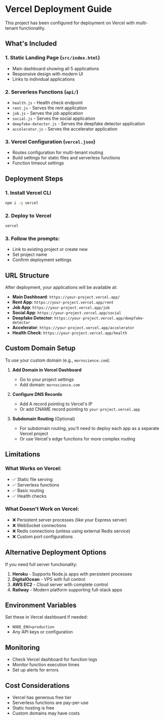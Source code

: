 # Vercel Deployment Guide

This project has been configured for deployment on Vercel with multi-tenant functionality.

## What's Included

### 1. Static Landing Page (`src/index.html`)
- Main dashboard showing all 5 applications
- Responsive design with modern UI
- Links to individual applications

### 2. Serverless Functions (`api/`)
- `health.js` - Health check endpoint
- `rent.js` - Serves the rent application
- `job.js` - Serves the job application  
- `social.js` - Serves the social application
- `deepfake-detector.js` - Serves the deepfake detector application
- `accelerator.js` - Serves the accelerator application

### 3. Vercel Configuration (`vercel.json`)
- Routes configuration for multi-tenant routing
- Build settings for static files and serverless functions
- Function timeout settings

## Deployment Steps

### 1. Install Vercel CLI
```bash
npm i -g vercel
```

### 2. Deploy to Vercel
```bash
vercel
```

### 3. Follow the prompts:
- Link to existing project or create new
- Set project name
- Confirm deployment settings

## URL Structure

After deployment, your applications will be available at:

- **Main Dashboard**: `https://your-project.vercel.app/`
- **Rent App**: `https://your-project.vercel.app/rent`
- **Job App**: `https://your-project.vercel.app/job`
- **Social App**: `https://your-project.vercel.app/social`
- **Deepfake Detector**: `https://your-project.vercel.app/deepfake-detector`
- **Accelerator**: `https://your-project.vercel.app/accelerator`
- **Health Check**: `https://your-project.vercel.app/health`

## Custom Domain Setup

To use your custom domain (e.g., `mornscience.com`):

1. **Add Domain in Vercel Dashboard**
   - Go to your project settings
   - Add domain: `mornscience.com`

2. **Configure DNS Records**
   - Add A record pointing to Vercel's IP
   - Or add CNAME record pointing to `your-project.vercel.app`

3. **Subdomain Routing** (Optional)
   - For subdomain routing, you'll need to deploy each app as a separate Vercel project
   - Or use Vercel's edge functions for more complex routing

## Limitations

### What Works on Vercel:
- ✅ Static file serving
- ✅ Serverless functions
- ✅ Basic routing
- ✅ Health checks

### What Doesn't Work on Vercel:
- ❌ Persistent server processes (like your Express server)
- ❌ WebSocket connections
- ❌ Redis connections (unless using external Redis service)
- ❌ Custom port configurations

## Alternative Deployment Options

If you need full server functionality:

1. **Heroku** - Supports Node.js apps with persistent processes
2. **DigitalOcean** - VPS with full control
3. **AWS EC2** - Cloud server with complete control
4. **Railway** - Modern platform supporting full-stack apps

## Environment Variables

Set these in Vercel dashboard if needed:
- `NODE_ENV=production`
- Any API keys or configuration

## Monitoring

- Check Vercel dashboard for function logs
- Monitor function execution times
- Set up alerts for errors

## Cost Considerations

- Vercel has generous free tier
- Serverless functions are pay-per-use
- Static hosting is free
- Custom domains may have costs 